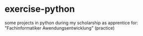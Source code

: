 # exercise-python
some projects in python
during my scholarship as apprentice for:  "Fachinformatiker Awendungsentwicklung" (practice)
